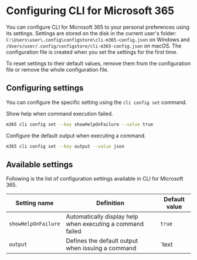 # Configuring CLI for Microsoft 365

You can configure CLI for Microsoft 365 to your personal preferences using its settings. Settings are stored on the disk in the current user's folder: `C:\Users\user\.config\configstore\cli-m365-config.json` on Windows and `/Users/user/.config/configstore/cli-m365-config.json` on macOS. The configuration file is created when you set the settings for the first time.

To reset settings to their default values, remove them from the configuration file or remove the whole configuration file.

## Configuring settings

You can configure the specific setting using the `cli config set` command. 


Show help when command execution failed.

```sh
m365 cli config set --key showHelpOnFailure --value true
```

Configure the default output when executing a command.

```sh
m365 cli config set --key output --value json
```

## Available settings

Following is the list of configuration settings available in CLI for Microsoft 365.

Setting name|Definition|Default value
------------|----------|-------------
`showHelpOnFailure`|Automatically display help when executing a command failed|`true`
`output`|Defines the default output when issuing a command|`text|json`

